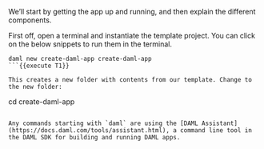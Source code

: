 We’ll start by getting the app up and running, and then explain the different components.

First off, open a terminal and instantiate the template project. You can click on the below snippets to run them in the terminal.

```
daml new create-daml-app create-daml-app
```{{execute T1}}

This creates a new folder with contents from our template. Change to the new folder:

```
cd create-daml-app
```{{execute T1}}

Any commands starting with `daml` are using the [DAML Assistant](https://docs.daml.com/tools/assistant.html), a command line tool in the DAML SDK for building and running DAML apps.